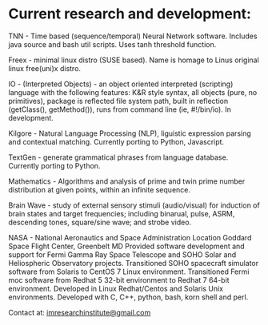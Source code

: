 # Current research and development:

TNN - Time based (sequence/temporal) Neural Network software. Includes java source and bash util scripts. Uses tanh threshold function.

Freex - minimal linux distro (SUSE based). Name is homage to Linus original linux free(uni)x distro.

IO - (Interpreted Objects) - an object oriented interpreted (scripting) language with the following features: K&R style syntax, all objects (pure, no primitives), package is reflected file system path, built in reflection (getClass(), getMethod()), runs from command line (ie, #!/bin/io). In development.

Kilgore -  Natural Language Processing (NLP), liguistic expression parsing and contextual matching. Currently porting to Python, Javascript.

TextGen - generate grammatical phrases from language database. Currently porting to Python.

Mathematics - Algorithms and analysis of prime and twin prime number distribution at given points, within an infinite sequence.

Brain Wave - study of external sensory stimuli (audio/visual) for induction of brain states and target frequencies; including binarual, pulse, ASRM, descending tones, square/sine wave; and strobe video.

NASA - National Aeronautics and Space Administration
Location Goddard Space Flight Center, Greenbelt MD
Provided software development and support for Fermi Gamma Ray Space Telescope and SOHO Solar and Heliospheric Observatory projects. Transitioned SOHO spacecraft simulator software from Solaris to CentOS 7 Linux environment. Transitioned Fermi moc software from Redhat 5 32-bit environment to Redhat 7 64-bit environment. Developed in Linux Redhat/Centos and Solaris Unix environments. Developed with C, C++, python, bash, korn shell and perl.

Contact at: imresearchinstitute@gmail.com

